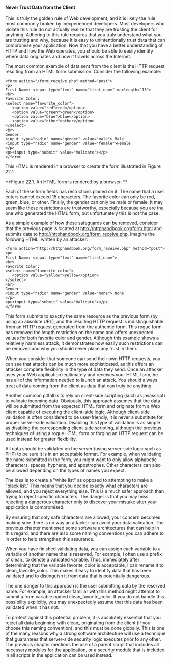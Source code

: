 #### Never Trust Data from the Client

This is truly the golden rule of Web development, and it is likely the rule most commonly broken by inexperienced developers. Most developers who violate this rule do not actually realize that they are trusting the client for anything. Adhering to this rule requires that you truly understand what you are trusting and why, because it is easy to unintentionally trust data that can compromise your application. Now that you have a better understanding of HTTP and how the Web operates, you should be able to easily identify where data originates and how it travels across the Internet.

The most common example of data sent from the client is the HTTP request resulting from an HTML form submission. Consider the following example:

```
<form action="/form_receive.php" method="post"> 
<p> 
First Name: <input type="text" name="first_name" maxlength="15"> 
<br> 
Favorite Color: 
<select name="favorite_color"> 
   <option value="red">red</option> 
   <option value="green">green</option> 
   <option value="blue">blue</option> 
   <option value="other">other</option> 
</select> 
<br> 
Gender: 
<input type="radio" name="gender" value="male"> Male 
<input type="radio" name="gender" value="female">Female 
</p> 
<p><input type="submit" value="Validate"></p> 
</form> 
```

This HTML is rendered in a browser to create the form illustrated in Figure 22.1.

**Figure 22.1. An HTML form is rendered by a browser.
**

Each of these form fields has restrictions placed on it. The name that a user enters cannot exceed 15 characters. The favorite color can only be red, green, blue, or other. Finally, the gender can only be male or female. It may seem like these restrictions are trustworthy, especially because you are the one who generated the HTML form, but unfortunately this is not the case.

As a simple example of how these safeguards can be removed, consider that the previous page is located at http://httphandbook.org/form.html and submits data to http://httphandbook.org/form_receive.php. Imagine the following HTML, written by an attacker:

```
<form action="http://httphandbook.org/form_receive.php" method="post"> 
<p> 
First Name: <input type="text" name="first_name"> 
<br> 
Favorite Color: 
<select name="favorite_color"> 
   <option value="yellow">yellow</option> 
</select> 
<br> 
Gender: 
<input type="radio" name="gender" value="none"> None 
</p> 
<p><input type="submit" value="Validate"></p> 
</form>
``` 

This form submits to exactly the same resource as the previous form (by using an absolute URL), and the resulting HTTP request is indistinguishable from an HTTP request generated from the authentic form. This rogue form has removed the length restriction on the name and offers unexpected values for both favorite color and gender. Although this example shows a relatively harmless attack, it demonstrates how easily such restrictions can be removed and why you should never place any trust in them.

When you consider that someone can send their own HTTP requests, you can see that attacks can be much more sophisticated, as this offers an attacker complete flexibility in the type of data they send. Once an attacker uses your Web application legitimately and receives your HTML form, he has all of the information needed to launch an attack. You should always treat all data coming from the client as data that can truly be anything.

Another common pitfall is to rely on client-side scripting (such as javascript) to validate incoming data. Obviously, this approach assumes that the data will be submitted from the expected HTML form and originate from a Web client capable of executing the client-side logic. Although client-side validation is often considered to be user-friendly, it is never a substitute for proper server-side validation. Disabling this type of validation is as simple as disabling the corresponding client-side scripting, although the previous techniques of using a rogue HTML form or forging an HTTP request can be used instead for greater flexibility.

All data should be validated on the server (using server-side logic such as PHP) to be sure it is in an acceptable format. For example, when validating the name submitted in the form, you might want to only allow alphabetic characters, spaces, hyphens, and apostrophes. Other characters can also be allowed depending on the types of names you expect.

The idea is to create a "white list" as opposed to attempting to make a "black list." This means that you decide exactly what characters are allowed, and you reject everything else. This is a much safer approach than trying to reject specific characters. The danger is that you may miss rejecting a dangerous character only to discover your mistake after your application is compromised.

By ensuring that only safe characters are allowed, your concern becomes making sure there is no way an attacker can avoid your data validation. The previous chapter mentioned some software architectures that can help in this regard, and there are also some naming conventions you can adhere to in order to help strengthen this assurance.

When you have finished validating data, you can assign each variable to a variable of another name that is reserved. For example, I often use a prefix of clean_ to denote a validated variable. Thus, immediately after determining that the variable favorite_color is acceptable, I can rename it to clean_favorite_color. This makes it easy to identify data that has been validated and to distinguish it from data that is potentially dangerous.

The one danger to this approach is the user submitting data by the reserved name. For example, an attacker familiar with this method might attempt to submit a form variable named clean_favorite_color. If you do not handle this possibility explicitly, you may unexpectedly assume that this data has been validated when it has not.

To protect against this potential problem, it is absolutely essential that you reject all data beginning with clean_ originating from the client (if you choose this naming convention), and this must be done globally. This is one of the many reasons why a strong software architecture will use a technique that guarantees that server-side security logic executes prior to any other. The previous chapter mentions the use of a parent script that includes all necessary modules for the application, or a security module that is included in all scripts in the application can be used instead.